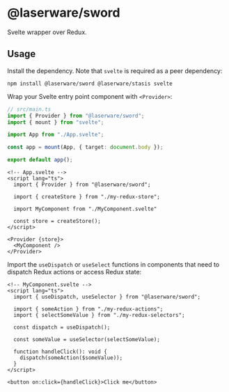 # @laserware/sword

Svelte wrapper over Redux.

## Usage

Install the dependency. Note that `svelte` is required as a peer dependency:

```
npm install @laserware/sword @laserware/stasis svelte
```

Wrap your Svelte entry point component with `<Provider>`:

```ts
// src/main.ts
import { Provider } from "@laserware/sword";
import { mount } from "svelte";

import App from "./App.svelte";

const app = mount(App, { target: document.body });

export default app();
```

```sveltehtml
<!-- App.svelte -->
<script lang="ts">
  import { Provider } from "@laserware/sword";

  import { createStore } from "./my-redux-store";

  import MyComponent from "./MyComponent.svelte"

  const store = createStore();
</script>

<Provider {store}>
  <MyComponent />
</Provider>
```

Import the `useDispatch` or `useSelect` functions in components that need to dispatch Redux actions or access Redux state:

```sveltehtml
<!-- MyComponent.svelte -->
<script lang="ts">
  import { useDispatch, useSelector } from "@laserware/sword";

  import { someAction } from "./my-redux-actions";
  import { selectSomeValue } from "./my-redux-selectors";

  const dispatch = useDispatch();

  const someValue = useSelector(selectSomeValue);

  function handleClick(): void {
    dispatch(someAction($someValue));
  }
</script>

<button on:click={handleClick}>Click me</button>
```
